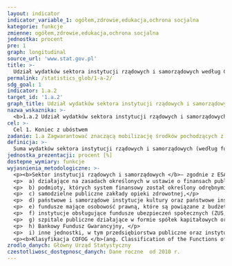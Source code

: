 ```yaml
---
layout: indicator
indicator_variable_1: ogółem,zdrowie,edukacja,ochrona socjalna
kategorie: funkcje
zmienne: ogółem,zdrowie,edukacja,ochrona socjalna
jednostka: procent
pre: 1
graph: longitudinal
source_url: 'www.stat.gov.pl'
title: >-
  Udział wydatków sektora instytucji rządowych i samorządowych według COFOG przeznaczanych na zdrowie, edukację i ochronę socjalną w wydatkach ogółem sektora instytucji rządowych i samorządowych
permalink: /statistics_glob/1-a-2/
sdg_goal: 1
indicator: 1.a.2
target_id: '1.a.2'
graph_title: Udział wydatków sektora instytucji rządowych i samorządowych według COFOG przeznaczanych na zdrowie, edukację i ochronę socjalną w wydatkach ogółem sektora instytucji rządowych i samorządowych
nazwa_wskaznika: >-
  <b>1.a.2 Udział wydatków sektora instytucji rządowych i samorządowych według COFOG przeznaczanych na zdrowie, edukację i ochronę socjalną w wydatkach ogółem sektora instytucji rządowych i samorządowych</b>
cel: >-
  Cel 1. Koniec z ubóstwem
zadanie: 1.a Zagwarantować znaczącą mobilizację środków pochodzących z różnych źródeł, w tym ze zwiększonej współpracy rozwojowej, by zapewnić odpowiednie i przewidywalne środki dla krajów rozwijających się, w szczególności dla państw najsłabiej rozwiniętych, w celu umożliwienia realizacji programów i polityk w zakresie wyeliminowania ubóstwa we wszystkich jego wymiarach
definicja: >-
  Suma wydatków sektora instytucji rządowych i samorządowych (według funkcji klasyfikacji COFOG), poniesionych na zdrowie, edukację, ochronę socjalną, odniesiona do wydatków ogółem sektora instytucji rządowych i samorządowych.
jednostka_prezentacji: procent [%]
dostepne_wymiary: funkcje
wyjasnienia_metodologiczne: >-
  <p><b>Sektor instytucji rządowych i samorządowych </b>– zgodnie z ESA 2010 – obejmuje następujące podmioty gospodarki narodowej:</p>
  <p>  a) działające na zasadach określonych w ustawie o finansach publicznych (jednostki budżetowe, fundusze celowe, a od 2010 r. także samorządowe zakłady budżetowe, agencje wykonawcze i instytucje gospodarki budżetowej oraz działające do 2005 r. środki specjalne jednostek budżetowych, w latach 2005—2010 — rachunek dochodów własnych jednostek budżetowych oraz do 2010 r. — zakłady budżetowe i gospodarstwa pomocnicze jednostek budżetowych łącznie z prowadzącymi działalność gospodarczą oraz fundusze motywacyjne),</p>
  <p>  b) podmioty, których system finansowy został określony odrębnymi ustawami, a których podstawowym źródłem finansowania są dotacje z budżetu państwa (publiczne szkoły wyższe, Polska Akademia Nauk i tworzone przez nią jednostki organizacyjne, Krajowy Fundusz Drogowy oraz inne fundusze zarządzane przez Bank Gospodarstwa Krajowego, jednostki doradztwa rolniczego oraz agencje rządowe),</p>
  <p>  c) samodzielne publiczne zakłady opieki zdrowotnej,</p>
  <p>  d) państwowe i samorządowe instytucje kultury oraz państwowe instytucje filmowe,</p>
  <p>  e) fundusze mające osobowość prawną, które są powiązane z budżetem państwa lub z budżetami jednostek samorządu terytorialnego,</p>
  <p>  f) instytucje obsługujące fundusze ubezpieczeń społecznych (ZUS, KRUS) wraz z zarządzanymi przez nie funduszami oraz Narodowy Fundusz Zdrowia (w okresie 1 I 1999 r.— —31 III 2003 r. — kasy chorych),</p>
  <p>  g) szpitale publiczne działające w formie spółek kapitałowych oraz w formie instytutów badawczych, </p>
  <p>  h) Bankowy Fundusz Gwarancyjny, </p>
  <p>  i) inne jednostki, w tym przedsiębiorstwa publiczne oraz instytucje niekomercyjne spełniające kryteria ESA 2010 w zakresie klasyfikacji do sektora instytucji rządowych i samorządowych.</p>
  <p><b>Klasyfikacja COFOG </b>(ang. Classification of the Functions of Government) – klasyfikacja wydatków instytucji rządowych i samorządowych według funkcji, w której wydatki uporządkowane są w układzie działów (funkcji), grup oraz klas. Zgodnie z tą klasyfikacją GF 07 oznacza funkcję Zdrowie, GF 09 - Edukację, GF10 - Ochronę socjalną.</p>
zrodlo_danych: Główny Urząd Statystyczny
czestotliwosc_dostępnosc_danych: Dane roczne  od 2010 r.
---
```

